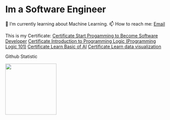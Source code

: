 # Im a Software Engineer 
🌱 I’m currently learning about Machine Learning.
📫 How to reach me: [Email](joshuakresna13@gmail.com)

This is my Certificate:
[Certificate Start Progamming to Become Software Developer](https://www.dicoding.com/dicodingassets/coursecertificate/893a0a5dafffc8338251aaf7735cd502999d0a74/view)
[Certificate Introduction to Programming Logic (Programming Logic 101)](https://www.dicoding.com/certificates/1OP82L698PQK)
[Certificate Learn Basic of AI](https://www.dicoding.com/certificates/98XWEK009XM3)
[Certificate Learn data visualization](https://www.dicoding.com/certificates/JLX19386GP72)

Github Statistic
    <p align="left">
    <a href="https://github.com/kresnaj">
      <img height="160em" src="https://github-readme-stats-eight-theta.vercel.app/api?username=penuliscode&show_icons=true&theme=algolia&include_all_commits=true&count_private=true"/>
    </a>
    </p>
<!--
**kresnaj/kresnaj** is a ✨ _special_ ✨ repository because its `README.md` (this file) appears on your GitHub profile.

Here are some ideas to get you started:

- 🔭 I’m currently working on ...

- 👯 I’m looking to collaborate on ...
- 🤔 I’m looking for help with ...
- 💬 Ask me about ...
- 📫 How to reach me: ...
- 😄 Pronouns: ...
- ⚡ Fun fact: ...
-->
